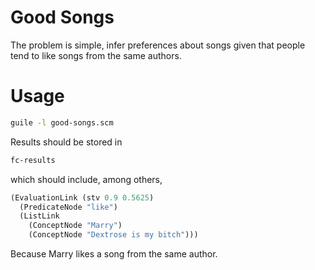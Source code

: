 # Good Songs

The problem is simple, infer preferences about songs given that people
tend to like songs from the same authors.

# Usage

```bash
guile -l good-songs.scm
```

Results should be stored in

```scheme
fc-results
```

which should include, among others,

```scheme
(EvaluationLink (stv 0.9 0.5625)
  (PredicateNode "like")
  (ListLink
    (ConceptNode "Marry")
    (ConceptNode "Dextrose is my bitch")))
```

Because Marry likes a song from the same author.
